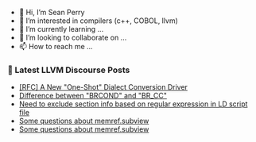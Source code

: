 - 👋 Hi, I’m Sean Perry
- 👀 I’m interested in compilers (c++, COBOL, llvm)
- 🌱 I’m currently learning ...
- 💞️ I’m looking to collaborate on ...
- 📫 How to reach me ...

<!---
s66perry/s66perry is a ✨ special ✨ repository because its `README.md` (this file) appears on your GitHub profile.
You can click the Preview link to take a look at your changes.
--->
### 📕 Latest LLVM Discourse Posts

<!-- DISCOURSE-LLVM:START -->
- [[RFC] A New &quot;One-Shot&quot; Dialect Conversion Driver](https://discourse.llvm.org/t/rfc-a-new-one-shot-dialect-conversion-driver/79083?page=2#post_39)
- [Difference between &quot;BRCOND&quot; and &quot;BR_CC&quot;](https://discourse.llvm.org/t/difference-between-brcond-and-br-cc/80762#post_1)
- [Need to exclude section info based on regular expression in LD script file](https://discourse.llvm.org/t/need-to-exclude-section-info-based-on-regular-expression-in-ld-script-file/80610#post_2)
- [Some questions about memref.subview](https://discourse.llvm.org/t/some-questions-about-memref-subview/69497#post_7)
- [Some questions about memref.subview](https://discourse.llvm.org/t/some-questions-about-memref-subview/69497#post_6)
<!-- DISCOURSE-LLVM:END -->
